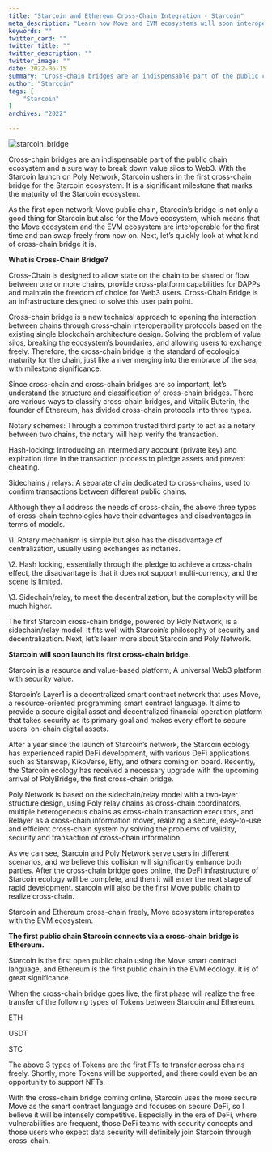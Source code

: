 ```yaml
---
title: "Starcoin and Ethereum Cross-Chain Integration - Starcoin"
meta_description: "Learn how Move and EVM ecosystems will soon interoperate, bridging blockchain development seamlessly."
keywords: ""
twitter_card: ""
twitter_title: ""
twitter_description: ""
twitter_image: ""
date: 2022-06-15
summary: "Cross-chain bridges are an indispensable part of the public chain ecosystem and a sure way to break down value silos to Web3. With the Starcoin launch...."
author: "Starcoin"
tags: [
    "Starcoin"
]
archives: "2022"

---
```


![starcoin_bridge](/images/hackathon/starcoin_bridge.jpeg)

Cross-chain bridges are an indispensable part of the public chain ecosystem and a sure way to break down value silos to Web3. With the Starcoin launch on Poly Network, Starcoin ushers in the first cross-chain bridge for the Starcoin ecosystem. It is a significant milestone that marks the maturity of the Starcoin ecosystem.

As the first open network Move public chain, Starcoin’s bridge is not only a good thing for Starcoin but also for the Move ecosystem, which means that the Move ecosystem and the EVM ecosystem are interoperable for the first time and can swap freely from now on. Next, let’s quickly look at what kind of cross-chain bridge it is.

**What is Cross-Chain Bridge?**

Cross-Chain is designed to allow state on the chain to be shared or flow between one or more chains, provide cross-platform capabilities for DAPPs and maintain the freedom of choice for Web3 users. Cross-Chain Bridge is an infrastructure designed to solve this user pain point.

Cross-chain bridge is a new technical approach to opening the interaction between chains through cross-chain interoperability protocols based on the existing single blockchain architecture design. Solving the problem of value silos, breaking the ecosystem’s boundaries, and allowing users to exchange freely. Therefore, the cross-chain bridge is the standard of ecological maturity for the chain, just like a river merging into the embrace of the sea, with milestone significance.

Since cross-chain and cross-chain bridges are so important, let’s understand the structure and classification of cross-chain bridges. There are various ways to classify cross-chain bridges, and Vitalik Buterin, the founder of Ethereum, has divided cross-chain protocols into three types.

Notary schemes: Through a common trusted third party to act as a notary between two chains, the notary will help verify the transaction.

Hash-locking: Introducing an intermediary account (private key) and expiration time in the transaction process to pledge assets and prevent cheating.

Sidechains / relays: A separate chain dedicated to cross-chains, used to confirm transactions between different public chains.

Although they all address the needs of cross-chain, the above three types of cross-chain technologies have their advantages and disadvantages in terms of models.

\1. Rotary mechanism is simple but also has the disadvantage of centralization, usually using exchanges as notaries.

\2. Hash locking, essentially through the pledge to achieve a cross-chain effect, the disadvantage is that it does not support multi-currency, and the scene is limited.

\3. Sidechain/relay, to meet the decentralization, but the complexity will be much higher.

The first Starcoin cross-chain bridge, powered by Poly Network, is a sidechain/relay model. It fits well with Starcoin’s philosophy of security and decentralization. Next, let’s learn more about Starcoin and Poly Network.

**Starcoin will soon launch its first cross-chain bridge.**

Starcoin is a resource and value-based platform, A universal Web3 platform with security value.

Starcoin’s Layer1 is a decentralized smart contract network that uses Move, a resource-oriented programming smart contract language. It aims to provide a secure digital asset and decentralized financial operation platform that takes security as its primary goal and makes every effort to secure users’ on-chain digital assets.

After a year since the launch of Starcoin’s network, the Starcoin ecology has experienced rapid DeFi development, with various DeFi applications such as Starswap, KikoVerse, Bfly, and others coming on board. Recently, the Starcoin ecology has received a necessary upgrade with the upcoming arrival of PolyBridge, the first cross-chain bridge.

Poly Network is based on the sidechain/relay model with a two-layer structure design, using Poly relay chains as cross-chain coordinators, multiple heterogeneous chains as cross-chain transaction executors, and Relayer as a cross-chain information mover, realizing a secure, easy-to-use and efficient cross-chain system by solving the problems of validity, security and transaction of cross-chain information.

As we can see, Starcoin and Poly Network serve users in different scenarios, and we believe this collision will significantly enhance both parties. After the cross-chain bridge goes online, the DeFi infrastructure of Starcoin ecology will be complete, and then it will enter the next stage of rapid development. starcoin will also be the first Move public chain to realize cross-chain.

Starcoin and Ethereum cross-chain freely, Move ecosystem interoperates with the EVM ecosystem.

**The first public chain Starcoin connects via a cross-chain bridge is Ethereum.**

Starcoin is the first open public chain using the Move smart contract language, and Ethereum is the first public chain in the EVM ecology. It is of great significance.

When the cross-chain bridge goes live, the first phase will realize the free transfer of the following types of Tokens between Starcoin and Ethereum.

ETH

USDT

STC

The above 3 types of Tokens are the first FTs to transfer across chains freely. Shortly, more Tokens will be supported, and there could even be an opportunity to support NFTs.

With the cross-chain bridge coming online, Starcoin uses the more secure Move as the smart contract language and focuses on secure DeFi, so I believe it will be intensely competitive. Especially in the era of DeFi, where vulnerabilities are frequent, those DeFi teams with security concepts and those users who expect data security will definitely join Starcoin through cross-chain.